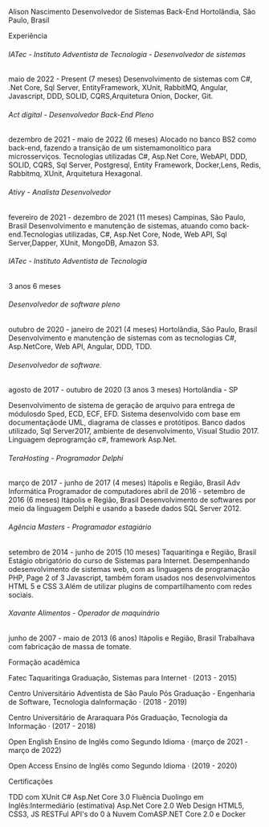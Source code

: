 Alison Nascimento
Desenvolvedor de Sistemas Back-End
Hortolândia, São Paulo, Brasil

Experiência

###### IATec - Instituto Adventista de Tecnologia - Desenvolvedor de sistemas

maio de 2022 - Present (7 meses)
Desenvolvimento de sistemas com C#, .Net Core, Sql Server, EntityFramework, XUnit, RabbitMQ, Angular, Javascript, DDD, SOLID, CQRS,Arquitetura Onion, Docker, Git.

###### Act digital - Desenvolvedor Back-End Pleno

dezembro de 2021 - maio de 2022 (6 meses)
Alocado no banco BS2 como back-end, fazendo a transição de um sistemamonolítico para microsserviços. Tecnologias utilizadas C#, Asp.Net Core, WebAPI, DDD, SOLID, CQRS, Sql Server, Postgresql, Entity Framework, Docker,Lens, Redis, Rabbitmq, XUnit, Arquitetura Hexagonal.

###### Ativy - Analista Desenvolvedor

fevereiro de 2021 - dezembro de 2021 (11 meses)
Campinas, São Paulo, Brasil
Desenvolvimento e manutenção de sistemas, atuando como back-end.Tecnologias utilizadas, C#, Asp.Net Core, Node, Web API, Sql Server,Dapper, XUnit, MongoDB, Amazon S3.

###### IATec - Instituto Adventista de Tecnologia

3 anos 6 meses
###### Desenvolvedor de software pleno

outubro de 2020 - janeiro de 2021 (4 meses)
Hortolândia, São Paulo, Brasil
Desenvolvimento e manutenção de sistemas com as tecnologias C#, Asp.NetCore, Web API, Angular, DDD, TDD.

###### Desenvolvedor de software.

agosto de 2017 - outubro de 2020 (3 anos 3 meses)
Hortolândia - SP

Desenvolvimento de sistema de geração de arquivo para entrega de módulosdo Sped, ECD, ECF, EFD. Sistema desenvolvido com base em documentaçãode UML, diagrama de classes e protótipos. Banco dados utilizado, Sql Server2017, ambiente de desenvolvimento, Visual Studio 2017. Linguagem deprogramção c#, framework Asp.Net.

###### TeraHosting - Programador Delphi

março de 2017 - junho de 2017 (4 meses)
Itápolis e Região, Brasil
Adv Informática
Programador de computadores
abril de 2016 - setembro de 2016 (6 meses)
Itápolis e Região, Brasil
Desenvolvimento de softwares por meio da linguagem Delphi e usando a basede dados SQL Server 2012.

###### Agência Masters - Programador estagiário

setembro de 2014 - junho de 2015 (10 meses)
Taquaritinga e Região, Brasil
Estágio obrigatório do curso de Sistemas para Internet. Desempenhando odesenvolvimento de sistemas web, com as linguagens de programação PHP,
Page 2 of 3
Javascript, também foram usados nos desenvolvimentos HTML 5 e CSS 3.Além de utilizar plugins de compartilhamento com redes sociais.

###### Xavante Alimentos - Operador de maquinário

junho de 2007 - maio de 2013 (6 anos)
Itápolis e Região, Brasil
Trabalhava com fabricação de massa de tomate.

Formação acadêmica

Fatec Taquaritinga
Graduação, Sistemas para Internet · (2013 - 2015)

Centro Universitário Adventista de São Paulo
Pós Graduação - Engenharia de Software, Tecnologia daInformação · (2018 - 2019)

Centro Universitário de Araraquara
Pós Graduação, Tecnologia da Informação · (2017 - 2018)

Open English
Ensino de Inglês como Segundo Idioma · (março de 2021 - março de 2022)

Open Access
Ensino de Inglês como Segundo Idioma · (2019 - 2020)

Certificações

TDD com XUnit C# Asp.Net Core 3.0
Fluência Duolingo em Inglês:Intermediário (estimativa)
Asp.Net Core 2.0
Web Design HTML5, CSS3, JS
RESTFul API's do 0 à Nuvem ComASP.NET Core 2.0 e Docker


